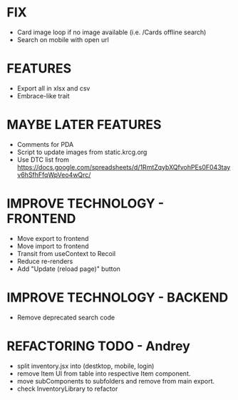 # FIX
- Card image loop if no image available (i.e. /Cards offline search)
- Search on mobile with open url

# FEATURES
- Export all in xlsx and csv
- Embrace-like trait

# MAYBE LATER FEATURES
- Comments for PDA
- Script to update images from static.krcg.org
- Use DTC list from https://docs.google.com/spreadsheets/d/1RmtZqybXQfvohPEs0F043tayv6hSfhFfqWpVeo4wQrc/

# IMPROVE TECHNOLOGY - FRONTEND
- Move export to frontend
- Move import to frontend
- Transit from useContext to Recoil
- Reduce re-renders
- Add "Update (reload page)" button

# IMPROVE TECHNOLOGY - BACKEND
- Remove deprecated search code

# REFACTORING TODO - Andrey
- split inventory.jsx into (destktop, mobile, login)
- remove Item UI from table into respective Item component.
- move subComponents to subfolders and remove from main export.
- check InventoryLibrary to refactor
